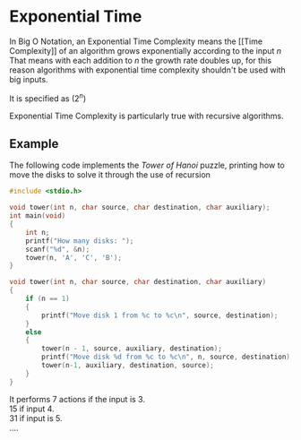 # Exponential Time
In Big O Notation, an Exponential Time Complexity means the [[Time Complexity]] of an algorithm grows exponentially according to the input $n$
That means with each addition to $n$ the growth rate doubles up, for this reason algorithms with exponential time complexity shouldn't be used with big inputs.

It is specified as $(2^n)$

Exponential Time Complexity is particularly true with recursive algorithms.

## Example
The following code implements the *Tower of Hanoi* puzzle, printing how to move the disks to solve it through the use of recursion

```c
#include <stdio.h>

void tower(int n, char source, char destination, char auxiliary);
int main(void)
{
    int n;
    printf("How many disks: ");
    scanf("%d", &n);
    tower(n, 'A', 'C', 'B');
}

void tower(int n, char source, char destination, char auxiliary)
{
    if (n == 1)
    {
        printf("Move disk 1 from %c to %c\n", source, destination);
    }
    else
    {
        tower(n - 1, source, auxiliary, destination);
        printf("Move disk %d from %c to %c\n", n, source, destination);
        tower(n-1, auxiliary, destination, source);
    }
}

```
It performs 7 actions if the input is 3.  
15 if input 4.  
31 if input is 5.  
....
